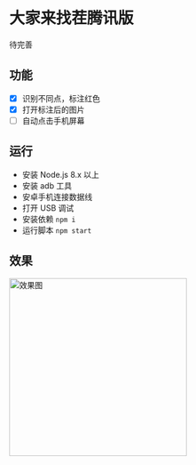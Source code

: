 # 大家来找茬腾讯版

待完善

## 功能
- [x] 识别不同点，标注红色
- [x] 打开标注后的图片
- [ ] 自动点击手机屏幕

## 运行
- 安装 Node.js 8.x 以上
- 安装 adb 工具
- 安卓手机连接数据线
- 打开 USB 调试
- 安装依赖 `npm i`
- 运行脚本 `npm start`

## 效果
<img width="320" src="https://user-images.githubusercontent.com/8413791/34465817-e8c53292-eefa-11e7-8fde-d7ece24bcfab.png" alt="效果图">
